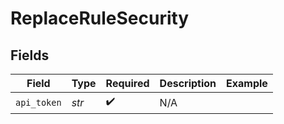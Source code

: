 # ReplaceRuleSecurity


## Fields

| Field              | Type               | Required           | Description        | Example            |
| ------------------ | ------------------ | ------------------ | ------------------ | ------------------ |
| `api_token`        | *str*              | :heavy_check_mark: | N/A                |                    |